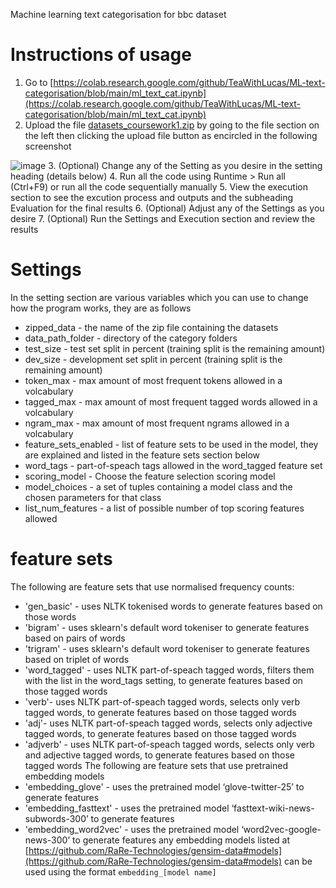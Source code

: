 Machine learning text categorisation for bbc dataset
# Instructions of usage
1. Go to [https://colab.research.google.com/github/TeaWithLucas/ML-text-categorisation/blob/main/ml_text_cat.ipynb](https://colab.research.google.com/github/TeaWithLucas/ML-text-categorisation/blob/main/ml_text_cat.ipynb)
2. Upload the file [datasets_coursework1.zip](https://github.com/TeaWithLucas/ML-text-categorisation/blob/main/datasets_coursework1.zip) by going to the file section on the left then clicking the upload file button as encircled in the following screenshot

![image](https://user-images.githubusercontent.com/18538046/115248940-0df33480-a120-11eb-9b40-07bd76789f88.png)
3. (Optional) Change any of the Setting as you desire in the setting heading (details below)
4. Run all the code using Runtime > Run all (Ctrl+F9) or run all the code sequentially manually
5. View the execution section to see the excution process and outputs and the subheading Evaluation for the final results
6. (Optional) Adjust any of the Settings as you desire
7. (Optional) Run the Settings and Execution section and review the results

# Settings
In the setting section are various variables which you can use to change how the program works, they are as follows
* zipped_data - the name of the zip file containing the datasets
* data_path_folder - directory of the category folders
* test_size - test set split in percent (training split is the remaining amount)
* dev_size - development set split in percent (training split is the remaining amount)
* token_max - max amount of most frequent tokens allowed in a volcabulary
* tagged_max - max amount of most frequent tagged words allowed in a volcabulary
* ngram_max - max amount of most frequent ngrams allowed in a volcabulary
* feature_sets_enabled - list of feature sets to be used in the model, they are explained and listed in the feature sets section below
* word_tags - part-of-speach tags allowed in the word_tagged feature set
* scoring_model - Choose the feature selection scoring model 
* model_choices - a set of tuples containing a model class and the chosen parameters for that class
* list_num_features - a list of possible number of top scoring features allowed

# feature sets
The following are feature sets that use normalised frequency counts:
* 'gen_basic' - uses NLTK tokenised words to generate features based on those words
* 'bigram' - uses sklearn's default word tokeniser to generate features based on pairs of words
* 'trigram' - uses sklearn's default word tokeniser to generate features based on triplet of words
* 'word_tagged' - uses NLTK part-of-speach tagged words, filters them with the list in the word_tags setting, to generate features based on those tagged words
* 'verb'- uses NLTK part-of-speach tagged words, selects only verb tagged words, to generate features based on those tagged words
* 'adj'- uses NLTK part-of-speach tagged words, selects only adjective tagged words, to generate features based on those tagged words
* 'adjverb' - uses NLTK part-of-speach tagged words, selects only verb and adjective tagged words, to generate features based on those tagged words
The following are feature sets that use pretrained embedding models
* 'embedding_glove' - uses the pretrained model ‘glove-twitter-25’ to generate features
* 'embedding_fasttext' - uses the pretrained model ‘fasttext-wiki-news-subwords-300’ to generate features
* 'embedding_word2vec' - uses the pretrained model ‘word2vec-google-news-300’ to generate features
any embedding models listed at [https://github.com/RaRe-Technologies/gensim-data#models](https://github.com/RaRe-Technologies/gensim-data#models) can be used using the format `embedding_[model name]`

